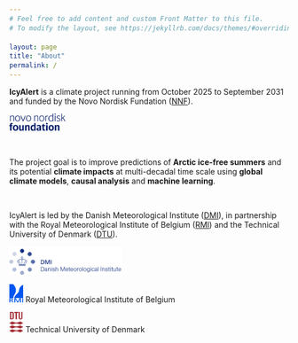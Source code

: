 ```yaml
---
# Feel free to add content and custom Front Matter to this file.
# To modify the layout, see https://jekyllrb.com/docs/themes/#overriding-theme-defaults

layout: page
title: "About"
permalink: /
---
```


**IcyAlert** is a climate project running from October 2025 to September 2031 and funded by the Novo Nordisk Fundation ([NNF](https://novonordiskfonden.dk/en/news/challenge-accepted-new-funding-for-ambitious-projects-within-biomanufacturing-cardiometabolic-diseases-and-artificial-intelligence/)).

<img src="/images/NNF_logo.png" height="20%" width="20%">   

&ensp;

The project goal is to improve predictions of **Arctic ice-free summers** and its potential **climate impacts** at multi-decadal time scale using **global climate models**, **causal analysis** and **machine learning**.

&ensp;

IcyAlert is led by the Danish Meteorological Institute ([DMI](http://research.dmi.dk/home/)), in partnership with the Royal Meteorological Institute of Belgium ([RMI](https://climdyn.meteo.be/)) and the Technical University of Denmark ([DTU](https://www.dtu.dk/english/research)).

<img src="/images/dmi_eng.png" height="40%" width="40%">   

<img src="/images/logo_rmicolor.png" height="5%" width="5%"> Royal Meteorological Institute of Belgium

<img src="/images/DTU_Logo.png" height="5%" width="5%"> Technical University of Denmark
